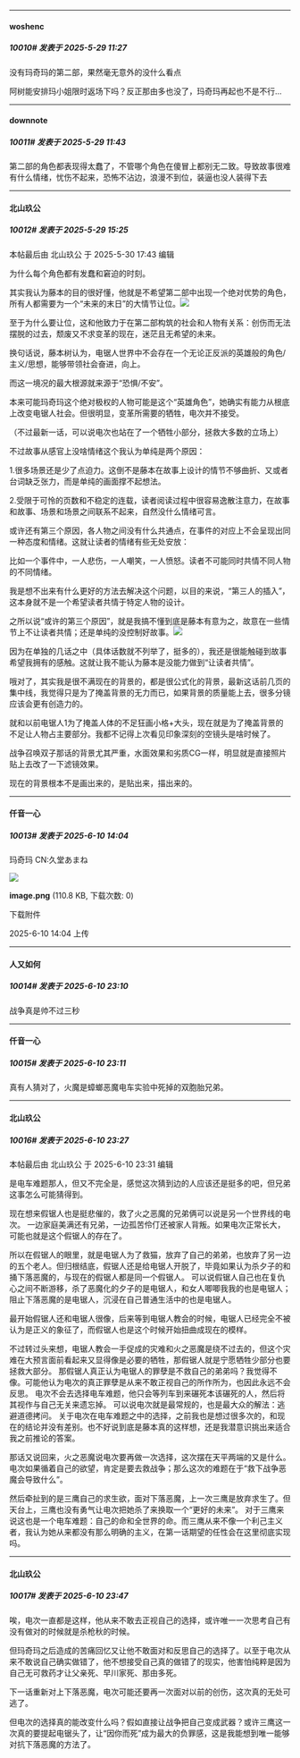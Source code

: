 ﻿
*****

####  woshenc  
##### 10010#       发表于 2025-5-29 11:27

没有玛奇玛的第二部，果然毫无意外的没什么看点

阿树能安排玛小姐限时返场下吗？反正那由多也没了，玛奇玛再起也不是不行...

*****

####  downnote  
##### 10011#       发表于 2025-5-29 11:43

第二部的角色都表现得太蠢了，不管哪个角色在傻冒上都别无二致。导致故事很难有什么情绪，忧伤不起来，恐怖不沾边，浪漫不到位，装逼也没人装得下去

*****

####  北山玖公  
##### 10012#       发表于 2025-5-29 15:25

 本帖最后由 北山玖公 于 2025-5-30 17:43 编辑 

为什么每个角色都有发蠢和窘迫的时刻。

其实我认为藤本的目的很好懂，他就是不希望第二部中出现一个绝对优势的角色，所有人都需要为一个“未来的末日”的大情节让位。<img src="https://static.stage1st.com/image/smiley/face2017/037.png" referrerpolicy="no-referrer">

至于为什么要让位，这和他致力于在第二部构筑的社会和人物有关系：创伤而无法摆脱的过去，颓废又不求变革的现在，迷茫且无希望的未来。

换句话说，藤本树认为，电锯人世界中不会存在一个无论正反派的英雄般的角色/主义/思想，能够带领社会奋进，向上。

而这一境况的最大根源就来源于“恐惧/不安”。

本来可能玛奇玛这个绝对极权的人物可能是这个“英雄角色”，她确实有能力从根底上改变电锯人社会。但很明显，变革所需要的牺牲，电次并不接受。

（不过最新一话，可以说电次也站在了一个牺牲小部分，拯救大多数的立场上）

不过故事从感官上没啥情绪这个我认为单纯是两个原因：

1.很多场景还是少了点迫力。这倒不是藤本在故事上设计的情节不够曲折、又或者台词缺乏张力，而是单纯的画面撑不起想法。

2.受限于可怜的页数和不稳定的连载，读者阅读过程中很容易逸散注意力，在故事和故事、场景和场景之间联系不起来，自然没什么情绪可言。

或许还有第三个原因，各人物之间没有什么共通点，在事件的对应上不会呈现出同一种态度和情绪。这就让读者的情绪有些无处安放：

比如一个事件中，一人悲伤，一人嘲笑，一人愤怒。读者不可能同时共情不同人物的不同情绪。

我是想不出来有什么更好的方法去解决这个问题，以目的来说，“第三人的插入”，这本身就不是一个希望读者共情于特定人物的设计。

之所以说“或许的第三个原因”，就是我搞不懂到底是藤本有意为之，故意在一些情节上不让读者共情；还是单纯的没控制好故事。<img src="https://static.stage1st.com/image/smiley/face2017/068.png" referrerpolicy="no-referrer">

因为在单独的几话之中（具体话数就不列举了，挺多的），我还是很能触碰到故事希望我拥有的感触。这就让我不能认为藤本是没能力做到“让读者共情”。

哦对了，其实我是很不满现在的背景的，都是很公式化的背景，最新这话前几页的集中线，我觉得只是为了掩盖背景的无力而已，如果背景的质量能上去，很多分镜应该会更有创造力的。

就和以前电锯人1为了掩盖人体的不足狂画小格+大头，现在就是为了掩盖背景的不足让人物占主要部分。我都不记得上次看见印象深刻的空镜头是啥时候了。

战争召唤双子那话的背景尤其严重，水面效果和劣质CG一样，明显就是直接照片贴上去改了一下滤镜效果。

现在的背景根本不是画出来的，是贴出来，描出来的。

*****

####  仟音一心  
##### 10013#       发表于 2025-6-10 14:04

玛奇玛 CN:久堂あまね

<img src="https://img.stage1st.com/forum/202506/10/140413n8h6lraa80n5wfs7.png" referrerpolicy="no-referrer">

<strong>image.png</strong> (110.8 KB, 下载次数: 0)

下载附件

2025-6-10 14:04 上传


*****

####  人又如何  
##### 10014#       发表于 2025-6-10 23:10

战争真是帅不过三秒

*****

####  仟音一心  
##### 10015#       发表于 2025-6-10 23:11

真有人猜对了，火魔是蟑螂恶魔电车实验中死掉的双胞胎兄弟。

*****

####  北山玖公  
##### 10016#       发表于 2025-6-10 23:27

 本帖最后由 北山玖公 于 2025-6-10 23:31 编辑 

是电车难题那人，但又不完全是，感觉这次猜到边的人应该还是挺多的吧，但兄弟这事怎么可能猜得到。

现在想来假锯人也是挺悲催的，救了火之恶魔的兄弟俩可以说是另一个世界线的电次。
一边家庭美满还有兄弟，一边孤苦伶仃还被家人背叛。如果电次正常长大，可能也就是这个假锯人的存在了。

所以在假锯人的眼里，就是电锯人为了救猫，放弃了自己的弟弟，也放弃了另一边的五个老人。但归根结底，假锯人还是给电锯人开脱了，毕竟如果认为杀夕子的和捅下落恶魔的，与现在的假锯人都是同一个假锯人。
可以说假锯人自己也在复仇心之间不断游移，杀了恶魔化的夕子的是电锯人，和女人唧唧我我的也是电锯人；阻止下落恶魔的是电锯人，沉浸在自己普通生活中的也是电锯人。

最开始假锯人还和电锯人很像，后来等到电锯人教会的时候，电锯人已经完全不被认为是正义的象征了，而假锯人也是这个时候开始扭曲成现在的模样。

不过转过头来想，电锯人教会一手促成的灾难和火之恶魔是绕不过去的，但这个灾难在大预言面前看起来又显得像是必要的牺牲，那假锯人就是宁愿牺牲少部分也要拯救大部分。
那假锯人真正认为电锯人的罪孽是不救自己的弟弟吗？我觉得不像。可能他认为电次的真正罪孽是从来不敢正视自己的所作所为，也因此永远不会反思。
电次不会去选择电车难题，他只会等列车到来碾死本该碾死的人，然后将其视作与自己无关来遗忘掉。
可以说电次就是最常规的，也是最大众的解法：逃避道德拷问。
关于电次在电车难题之中的选择，之前我也是想过很多次的，和现在的结论并没有差别。也不好说到底是藤本真的这样想，还是我潜意识挑出来适合我之前推论的答案。

那话又说回来，火之恶魔说电次要再做一次选择，这次摆在天平两端的又是什么。电次如果循着自己的欲望，肯定是要去救战争；那么这次的难题在于“救下战争恶魔会导致什么”。

然后牵扯到的是三鹰自己的求生欲，面对下落恶魔，上一次三鹰是放弃求生了。但天台上，三鹰也没有勇气让电次把她杀了来换取一个“更好的未来”。
对于三鹰来说这也是一个电车难题：自己的命和全世界的命。而三鹰从来不像一个利己主义者，我认为她从来都没有那么明确的主义，在第一话期望的任性会在这里彻底实现吗。

*****

####  北山玖公  
##### 10017#       发表于 2025-6-10 23:47

唉，电次一直都是这样，他从来不敢去正视自己的选择，或许唯一一次思考自己有没有做对的时候就是杀枪秋的时候。

但玛奇玛之后造成的苦痛回忆又让他不敢面对和反思自己的选择了。以至于电次从来不敢说自己确实做错了，他不想接受自己真的做错了的现实，他害怕纯粹是因为自己无可救药才让父亲死、早川家死、那由多死。

下一话重新对上下落恶魔，电次可能还要再一次面对以前的创伤，这次真的无处可逃了。

但电次的选择真的能改变什么吗？假如直接让战争把自己变成武器？或许三鹰这一次真的要提起电锯头了，让“因你而死”成为最大的负罪感，这是我能想到唯一能够对抗下落恶魔的方法了。

